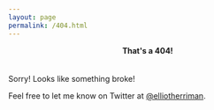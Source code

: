 ```yaml
---
layout: page
permalink: /404.html
---
```


<center><b>That's a 404!</b></center>
<br></br>
Sorry! Looks like something broke! 

Feel free to let me know on Twitter at [@elliotherriman](https://twitter.com/elliotherriman).
